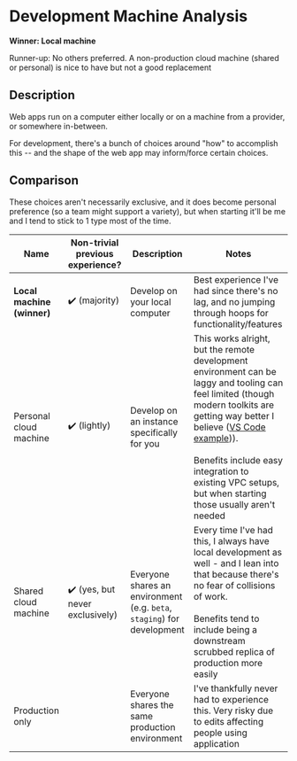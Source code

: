 # Development Machine Analysis
**Winner: Local machine**

Runner-up: No others preferred. A non-production cloud machine (shared or personal) is nice to have but not a good replacement

## Description
Web apps run on a computer either locally or on a machine from a provider, or somewhere in-between.

For development, there's a bunch of choices around "how" to accomplish this -- and the shape of the web app may inform/force certain choices.

## Comparison
These choices aren't necessarily exclusive, and it does become personal preference (so a team might support a variety), but when starting it'll be me and I tend to stick to 1 type most of the time.

|          Name          | Non-trivial previous experience? |                               Description                               |                                                 Notes                                                  |
|------------------------|----------------------------------|-------------------------------------------------------------------------|--------------------------------------------------------------------------------------------------------|
| **Local machine (winner)**         | ✔️ (majority)                    | Develop on your local computer                                          | Best experience I've had since there's no lag, and no jumping through hoops for functionality/features |
| Personal cloud machine | ✔️ (lightly)                     | Develop on an instance specifically for you                             | This works alright, but the remote development environment can be laggy and tooling can feel limited (though modern toolkits are getting way better I believe ([VS Code example](https://code.visualstudio.com/docs/remote/remote-overview))).<br/><br/>Benefits include easy integration to existing VPC setups, but when starting those usually aren't needed                                                                                                       |
| Shared cloud machine   | ✔️ (yes, but never exclusively)  | Everyone shares an environment (e.g. `beta`, `staging`) for development | Every time I've had this, I always have local development as well - and I lean into that because there's no fear of collisions of work.<br/><br/>Benefits tend to include being a downstream scrubbed replica of production more easily                                                                                                      |
| Production only        |                                  | Everyone shares the same production environment                         | I've thankfully never had to experience this. Very risky due to edits affecting people using application                                                           |
